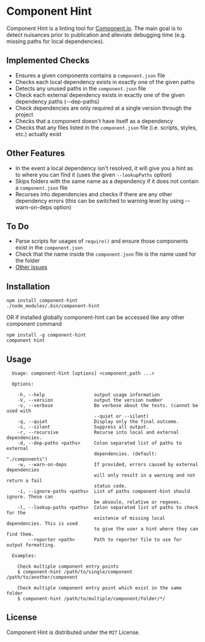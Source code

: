 Component Hint
==============
Component Hint is a linting tool for [Component.io](https://github.com/component/component). The
main goal is to detect nuisances prior to publication and alleviate debugging time (e.g. missing
paths for local dependencies).

Implemented Checks
------------------
* Ensures a given components contains a `component.json` file
* Checks each local dependency exists in exactly one of the given paths
* Detects any unused paths in the `component.json` file
* Check each external dependency exists in exactly one of the given dependency paths (--dep-paths)
* Check dependencies are only required at a single version through the project
* Checks that a component doesn't have itself as a dependency
* Checks that any files listed in the `component.json` file (i.e. scripts, styles, etc.) actually
  exist

Other Features
--------
* In the event a local dependency isn't resolved, it will give you a hint as to where you can find
  it (uses the given `--lookupPaths` option)
* Skips folders with the same name as a dependency if it does not contain a `component.json` file
* Recurses into dependencies and checks if there are any other dependency errors
  (this can be switched to warning level by using --warn-on-deps option)

To Do
-----
* Parse scripts for usages of `require()` and ensure those components exist in the `component.json`
* Check that the name inside the `component.json` file is the name used for the folder
* [Other issues](https://github.com/Wizcorp/component-hint/issues)

Installation
------------
```
npm install component-hint
./node_modules/.bin/component-hint
```

OR if installed globally component-hint can be accessed like any other component command
```
npm install -g component-hint
component hint
```

Usage
-----
```
  Usage: component-hint [options] <component_path ...>

  Options:

    -h, --help                  output usage information
    -V, --version               output the version number
    -v, --verbose               Be verbose about the tests. (cannot be used with
                                --quiet or --silent)
    -q, --quiet                 Display only the final outcome.
    -s, --silent                Suppress all output.
    -r, --recursive             Recurse into local and external dependencies.
    -d, --dep-paths <paths>     Colon separated list of paths to external
                                dependencies. (default: "./components")
    -w, --warn-on-deps          If provided, errors caused by external dependencies
                                will only result in a warning and not return a fail
                                status code.
    -i, --ignore-paths <paths>  List of paths component-hint should ignore. These can
                                be absoule, relative or regexes.
    -l, --lookup-paths <paths>  Colon separated list of paths to check for the
                                existence of missing local dependencies. This is used
                                to give the user a hint where they can find them.
        --reporter <path>       Path to reporter file to use for output formatting.

  Examples:

    Check multiple component entry points
    $ component-hint /path/to/single/component /path/to/another/component

    Check multiple component entry point which exist in the same folder
    $ component-hint /path/to/multiple/component/folder/*/
```

License
-------
Component Hint is distributed under the `MIT` License.